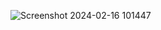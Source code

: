 ![Screenshot 2024-02-16 101447](https://github.com/Karan9931/portfolio.githiub.io/assets/160223914/64387653-0f00-40c2-bfdd-32736f5e9640)

